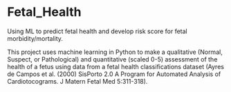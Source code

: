# Fetal_Health
Using ML to predict fetal health and develop risk score for fetal morbidity/mortality.

This project uses machine learning in Python to make a qualitative (Normal, Suspect, or Pathological) and quantitative (scaled 0-5) assessment of the health of a fetus using data from a fetal health classifications dataset (Ayres de Campos et al. (2000) SisPorto 2.0 A Program for Automated Analysis of Cardiotocograms. J Matern Fetal Med 5:311-318). 
